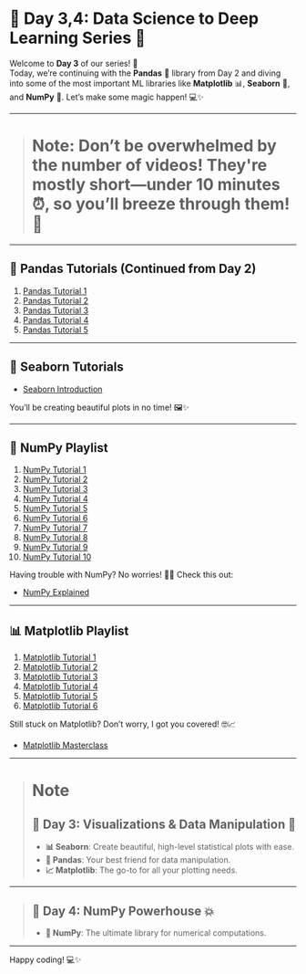 # 🌟 Day 3,4: Data Science to Deep Learning Series 🌟

Welcome to **Day 3** of our series! 🎉  
Today, we’re continuing with the **Pandas** 🐼 library from Day 2 and diving into some of the most important ML libraries like **Matplotlib** 📊, **Seaborn** 🎨, and **NumPy** 🔢. Let’s make some magic happen! 💻✨

---

> # Note: Don’t be overwhelmed by the number of videos! They're mostly short—under 10 minutes ⏰, so you’ll breeze through them! 🚀

---

## 🐼 Pandas Tutorials (Continued from Day 2)
1. [Pandas Tutorial 1](https://youtu.be/F6kmIpWWEdU?si=_QkpqVYU4ZKvcotU)  
2. [Pandas Tutorial 2](https://youtu.be/3k0HbcUGErE?si=FxSHF8EiZzWTGYbo)  
3. [Pandas Tutorial 3](https://youtu.be/EaGbS7eWSs0?si=RY6XrlJp4GopmFw_)  
4. [Pandas Tutorial 4](https://youtu.be/Wb2Tp35dZ-I?si=cstGkYDkFliS7zNo)  
5. [Pandas Tutorial 5](https://youtu.be/WGOEFok1szA?si=D_zsI8C09JSDHmir)

---

## 🎨 Seaborn Tutorials
- [Seaborn Introduction](https://youtu.be/FUzM6Fy1oIw?si=3qa0SnQjl8JrFzGr)  

You’ll be creating beautiful plots in no time! 🖼️✨

---

## 🔢 NumPy Playlist
1. [NumPy Tutorial 1](https://youtu.be/zeGTmpkdXYU?si=3T3zp62CsfRYefj4)  
2. [NumPy Tutorial 2](https://youtu.be/xgoq_DxfLT8?si=BVaNtl170QPJ15wP)  
3. [NumPy Tutorial 3](https://youtu.be/VNy4kicPQwY?si=35dwsPbrJuE9Sh1i)  
4. [NumPy Tutorial 4](https://youtu.be/NjDfPbNGvKg?si=JeLasBwimehm56eE)  
5. [NumPy Tutorial 5](https://youtu.be/rGfuj4GeZF8?si=1q8RVGqPyTVnH6Sc)  
6. [NumPy Tutorial 6](https://youtu.be/z-sb3XmRvic?si=Y6WSQeMXM7T1BonY)  
7. [NumPy Tutorial 7](https://youtu.be/Y0O88YZ6-L4?si=VqO8IHCh5vxl0N7x)  
8. [NumPy Tutorial 8](https://youtu.be/k05D3al5Euk?si=MKwLIRz_9h4u6ZcI)  
9. [NumPy Tutorial 9](https://youtu.be/o19Ew9zlJHU?si=GjTM9QhLrJ1gH_BE)  
10. [NumPy Tutorial 10](https://youtu.be/nvQY3wlo4QE?si=Vy6k9eXWqZpA3jM0)

Having trouble with NumPy? No worries! 🧑‍💻 Check this out:  
- [NumPy Explained](https://youtu.be/qAgyemeRhTw?si=WwQAgBB_QYOBYYfQ)

---

## 📊 Matplotlib Playlist
1. [Matplotlib Tutorial 1](https://youtu.be/qqwf4Vuj8oM?si=5uWHpPjbX-nDgSSx)  
2. [Matplotlib Tutorial 2](https://youtu.be/zl5qPnqps8M?si=yG-k8iCRYxrh8DFo)  
3. [Matplotlib Tutorial 3](https://youtu.be/oETDriX9n1w?si=V_aAE85-ZFLW_RFt)  
4. [Matplotlib Tutorial 4](https://youtu.be/iedmZlFxjfA?si=kj8XkmZ3gmr0eAtf)  
5. [Matplotlib Tutorial 5](https://youtu.be/r75BPh1uk38?si=WagA2_ItIf_tDGFQ)  
6. [Matplotlib Tutorial 6](https://youtu.be/GOuUGWGUT14?si=Xd7pPK81lXRK8AiH)

Still stuck on Matplotlib? Don’t worry, I got you covered! 🤓📈  
- [Matplotlib Masterclass](https://youtu.be/sDgwspj8aBk?si=s-6RgGvQ593tSfF0)

---

> # Note
> ## 📅 Day 3: Visualizations & Data Manipulation 🎨
>- **📊 Seaborn**: Create beautiful, high-level statistical plots with ease.
>- **🧮 Pandas**: Your best friend for data manipulation.
>- **📈 Matplotlib**: The go-to for all your plotting needs.

---

> ## 📅 Day 4: NumPy Powerhouse 💥
>- **🔢 NumPy**: The ultimate library for numerical computations.

---

Happy coding! 💻✨
